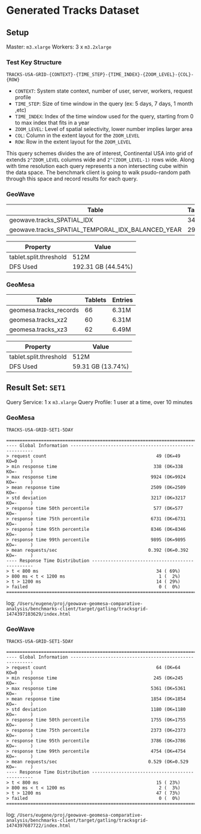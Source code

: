 # Generated Tracks Dataset


## Setup

Master: `m3.xlarge`
Workers: 3 x `m3.2xlarge`

### Test Key Structure

`TRACKS-USA-GRID-{CONTEXT}-{TIME_STEP}-{TIME_INDEX}-{ZOOM_LEVEL}-{COL}-{ROW}`

 - `CONTEXT`: System state context, number of user, server, workers, request profile
 - `TIME_STEP`: Size of time window in the query (ex: 5 days, 7 days, 1 month ,etc)
 - `TIME_INDEX`: Index of the time window used for the query, starting from 0 to max index that fits in a year
 - `ZOOM_LEVEL`: Level of spatial selectivity, lower number implies larger area
 - `COL`: Column in the extent layout for the `ZOOM_LEVEL`
 - `ROW`: Row in the extent layout for the `ZOOM_LEVEL`

This query schemes divides the are of interest, Continental USA into grid of extends `2^ZOOM_LEVEL` columns wide and `2^(ZOOM_LEVEL-1)` rows wide.
Along with time resolution each query represents a non intersecting cube within the data space.
The benchmark client is going to walk psudo-random path through this space and record results for each query.

### GeoWave

| Table                                             | Tablets | Entries
|---------------------------------------------------|---------|---------
| geowave.tracks_SPATIAL_IDX                        | 341     | 29.35M
| geowave.tracks_SPATIAL_TEMPORAL_IDX_BALANCED_YEAR | 295     | 30.98M

| Property               | Value
|------------------------|---------------
| tablet.split.threshold | 512M
| DFS Used               | 192.31 GB (44.54%)

### GeoMesa

| Table                  | Tablets | Entries
|------------------------|---------|-------
| geomesa.tracks_records | 66      | 6.31M
| geomesa.tracks_xz2     | 60      | 6.31M
| geomesa.tracks_xz3     | 62      | 6.49M

| Property               | Value
|------------------------|---------------
| tablet.split.threshold | 512M
| DFS Used               | 59.31 GB (13.74%)


## Result Set: `SET1`

Query Service: 1 x `m3.xlarge`
Query Profile: 1 user at a time, over 10 minutes

### GeoMesa

`TRACKS-USA-GRID-SET1-5DAY`

```
================================================================================
---- Global Information --------------------------------------------------------
> request count                                         49 (OK=49     KO=0     )
> min response time                                    338 (OK=338    KO=-     )
> max response time                                   9924 (OK=9924   KO=-     )
> mean response time                                  2509 (OK=2509   KO=-     )
> std deviation                                       3217 (OK=3217   KO=-     )
> response time 50th percentile                        577 (OK=577    KO=-     )
> response time 75th percentile                       6731 (OK=6731   KO=-     )
> response time 95th percentile                       8346 (OK=8346   KO=-     )
> response time 99th percentile                       9895 (OK=9895   KO=-     )
> mean requests/sec                                  0.392 (OK=0.392  KO=-     )
---- Response Time Distribution ------------------------------------------------
> t < 800 ms                                            34 ( 69%)
> 800 ms < t < 1200 ms                                   1 (  2%)
> t > 1200 ms                                           14 ( 29%)
> failed                                                 0 (  0%)
================================================================================
```

log: `/Users/eugene/proj/geowave-geomesa-comparative-analysis/benchmarks-client/target/gatling/tracksgrid-1474397103629/index.html`

### GeoWave

`TRACKS-USA-GRID-SET1-5DAY`

```
================================================================================
---- Global Information --------------------------------------------------------
> request count                                         64 (OK=64     KO=0     )
> min response time                                    245 (OK=245    KO=-     )
> max response time                                   5361 (OK=5361   KO=-     )
> mean response time                                  1854 (OK=1854   KO=-     )
> std deviation                                       1180 (OK=1180   KO=-     )
> response time 50th percentile                       1755 (OK=1755   KO=-     )
> response time 75th percentile                       2373 (OK=2373   KO=-     )
> response time 95th percentile                       3786 (OK=3786   KO=-     )
> response time 99th percentile                       4754 (OK=4754   KO=-     )
> mean requests/sec                                  0.529 (OK=0.529  KO=-     )
---- Response Time Distribution ------------------------------------------------
> t < 800 ms                                            15 ( 23%)
> 800 ms < t < 1200 ms                                   2 (  3%)
> t > 1200 ms                                           47 ( 73%)
> failed                                                 0 (  0%)
================================================================================
```

log: `/Users/eugene/proj/geowave-geomesa-comparative-analysis/benchmarks-client/target/gatling/tracksgrid-1474397687722/index.html`
